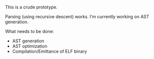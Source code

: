 This is a crude prototype.

Parsing (using recursive descent) works.
I'm currently working on AST generation.

What needs to be done:

- AST generation
- AST optimization
- Compilation/Emittance of ELF binary
